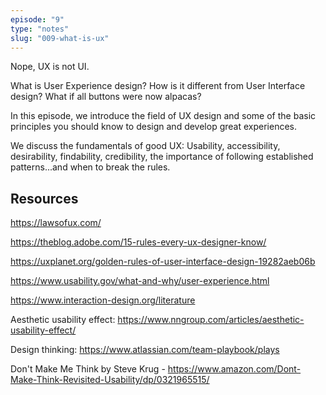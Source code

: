 ```yaml
---
episode: "9"
type: "notes"
slug: "009-what-is-ux"
---
```


Nope, UX is not UI.

What is User Experience design? How is it different from User Interface design? What if all buttons were now alpacas?

In this episode, we introduce the field of UX design and some of the basic principles you should know to design and develop great experiences.

We discuss the fundamentals of good UX: Usability, accessibility, desirability, findability, credibility, the importance of following established patterns...and when to break the rules.

## Resources

https://lawsofux.com/

https://theblog.adobe.com/15-rules-every-ux-designer-know/

https://uxplanet.org/golden-rules-of-user-interface-design-19282aeb06b

https://www.usability.gov/what-and-why/user-experience.html

https://www.interaction-design.org/literature

Aesthetic usability effect: https://www.nngroup.com/articles/aesthetic-usability-effect/

Design thinking: https://www.atlassian.com/team-playbook/plays

Don't Make Me Think by Steve Krug - https://www.amazon.com/Dont-Make-Think-Revisited-Usability/dp/0321965515/